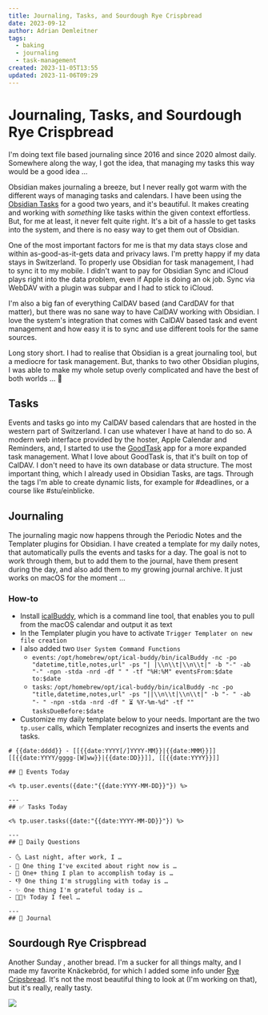 ```yaml
---
title: Journaling, Tasks, and Sourdough Rye Crispbread
date: 2023-09-12
author: Adrian Demleitner
tags:
  - baking
  - journaling
  - task-management
created: 2023-11-05T13:55
updated: 2023-11-06T09:29
---
```

# Journaling, Tasks, and Sourdough Rye Crispbread
I'm doing text file based journaling since 2016 and since 2020 almost daily. Somewhere along the way, I got the idea, that managing my tasks this way would be a good idea …

Obsidian makes journaling a breeze, but I never really got warm with the different ways of managing tasks and calendars. I have been using the [Obsidian Tasks](https://publish.obsidian.md/tasks/) for a good two years, and it's beautiful. It makes creating and working with *something* like tasks within the given context effortless. But, for me at least, it never felt quite right. It's a bit of a hassle to get tasks into the system, and there is no easy way to get them out of Obsidian.

One of the most important factors for me is that my data stays close and within as-good-as-it-gets data and privacy laws. I'm pretty happy if my data stays in Switzerland. To properly use Obsidian for task management, I had to sync it to my mobile. I didn't want to pay for Obsidian Sync and iCloud plays right into the data problem, even if Apple is doing an ok job. Sync via WebDAV with a plugin was subpar and I had to stick to iCloud.

I'm also a big fan of everything CalDAV based (and CardDAV for that matter), but there was no sane way to have CalDAV working with Obsidian. I love the system's integration that comes with CalDAV based task and event management and how easy it is to sync and use different tools for the same sources.

Long story short. I had to realise that Obsidian is a great journaling tool, but a mediocre for task management. But, thanks to two other Obsidian plugins, I was able to make my whole setup overly complicated and have the best of both worlds … 🥲

## Tasks
Events and tasks go into my CalDAV based calendars that are hosted in the western part of Switzerland. I can use whatever I have at hand to do so. A modern web interface provided by the hoster, Apple Calendar and Reminders, and, I started to use the [GoodTask](https://goodtaskapp.com/) app for a more expanded task management. What I love about GoodTask is, that it's built on top of CalDAV. I don't need to have its own database or data structure. The most important thing, which I already used in Obsidian Tasks, are tags. Through the tags I'm able to create dynamic lists, for example for #deadlines, or a course like #stu/einblicke. 

## Journaling
The journaling magic now happens through the Periodic Notes and the Templater plugins for Obsidian. I have created a template for my daily notes, that automatically pulls the events and tasks for a day. The goal is not to work through them, but to add them to the journal, have them present during the day, and also add them to my growing journal archive. It just works on macOS for the moment …

### How-to
- Install [icalBuddy](https://hasseg.org/icalBuddy/), which is a command line tool, that enables you to pull from the macOS calendar and output it as text
- In the Templater plugin you have to activate `Trigger Templater on new file creation`
- I also added two `User System Command Functions`
	- `events`: `/opt/homebrew/opt/ical-buddy/bin/icalBuddy -nc -po "datetime,title,notes,url" -ps "| |\\n\\t|\\n\\t|" -b "-" -ab "-" -npn -stda -nrd -df " " -tf "%H:%M" eventsFrom:$date to:$date`
	- `tasks`: `/opt/homebrew/opt/ical-buddy/bin/icalBuddy -nc -po "title,datetime,notes,url" -ps "||\\n\\t|\\n\\t|" -b "- " -ab "- " -npn -stda -nrd -df " ⏳ %Y-%m-%d" -tf "" tasksDueBefore:$date`
- Customize my daily template below to your needs. Important are the two `tp.user` calls, which Templater recognizes and inserts the events and tasks.

```
# {{date:dddd}} - [[{{date:YYYY[/]YYYY-MM}}|{{date:MMM}}]] [[{{date:YYYY/gggg-[W]ww}}|{{date:DD}}]], [[{{date:YYYY}}]]

## 📅 Events Today

<% tp.user.events({date:"{{date:YYYY-MM-DD}}"}) %>

---
## ✅ Tasks Today

<% tp.user.tasks({date:"{{date:YYYY-MM-DD}}"}) %>

---
## 📅 Daily Questions

- 🌜 Last night, after work, I …
- 🙌 One thing I've excited about right now is …
- 🚀 One+ thing I plan to accomplish today is …
- 👎 One thing I'm struggling with today is …
- ✨ One thing I'm grateful today is …
- 🧑🏻‍⚕️ Today I feel …

---
## 📝 Journal
```

## Sourdough Rye Crispbread
Another Sunday , another bread. I'm a sucker for all things malty, and I made my favorite Knäckebröd, for which I added some info under [Rye Cripsbread](notes/Baking.md#Rye%20Cripsbread). It's not the most beautiful thing to look at (I'm working on that), but it's really, really tasty.

![](assets/20231105_123657_1440.jpeg)